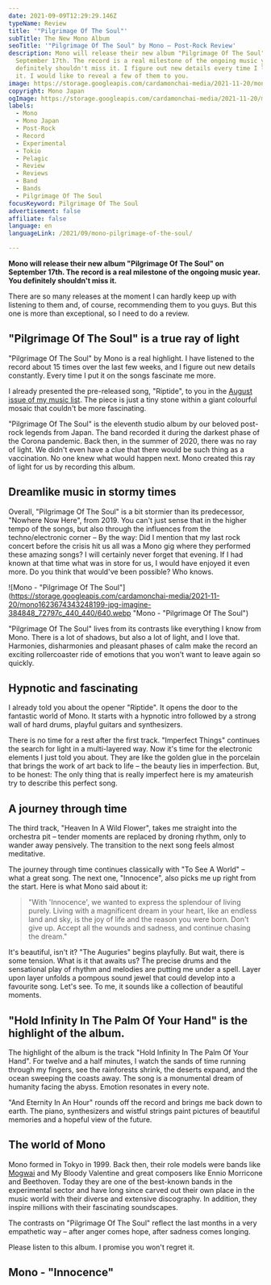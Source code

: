```yaml
---
date: 2021-09-09T12:29:29.146Z
typeName: Review
title: '"Pilgrimage Of The Soul"'
subTitle: The New Mono Album
seoTitle: '"Pilgrimage Of The Soul" by Mono – Post-Rock Review'
description: Mono will release their new album "Pilgrimage Of The Soul" on
  September 17th. The record is a real milestone of the ongoing music year. You
  definitely shouldn't miss it. I figure out new details every time I listen to
  it. I would like to reveal a few of them to you.
image: https://storage.googleapis.com/cardamonchai-media/2021-11-20/mono-pilgrimage-of-the-soul-jpg-imagine-080808_4c4e4b_1024_768/640.webp
copyright: Mono Japan
ogImage: https://storage.googleapis.com/cardamonchai-media/2021-11-20/mono-pilgrimage-of-the-soul-fb-png-imagine-080808_3b3d3c_1200_628/640.webp
labels:
  - Mono
  - Mono Japan
  - Post-Rock
  - Record
  - Experimental
  - Tokio
  - Pelagic
  - Review
  - Reviews
  - Band
  - Bands
  - Pilgrimage Of The Soul
focusKeyword: Pilgrimage Of The Soul
advertisement: false
affiliate: false
language: en
languageLink: /2021/09/mono-pilgrimage-of-the-soul/

---
```


**Mono will release their new album "Pilgrimage Of The Soul" on September 17th. The record is a real milestone of the ongoing music year. You definitely shouldn't miss it.**

There are so many releases at the moment I can hardly keep up with listening to them and, of course, recommending them to you guys. But this one is more than exceptional, so I need to do a review.

## "Pilgrimage Of The Soul" is a true ray of light

"Pilgrimage Of The Soul" by Mono is a real highlight. I have listened to the record about 15 times over the last few weeks, and I figure out new details constantly. Every time I put it on the songs fascinate me more.

I already presented the pre-released song, "Riptide", to you in the [August issue of my music list](/2021/08/playlist-september-2021/). The piece is just a tiny stone within a giant colourful mosaic that couldn't be more fascinating.

"Pilgrimage Of The Soul" is the eleventh studio album by our beloved post-rock legends from Japan. The band recorded it during the darkest phase of the Corona pandemic. Back then, in the summer of 2020, there was no ray of light. We didn't even have a clue that there would be such thing as a vaccination. No one knew what would happen next. Mono created this ray of light for us by recording this album.

## Dreamlike music in stormy times

Overall, "Pilgrimage Of The Soul" is a bit stormier than its predecessor, "Nowhere Now Here", from 2019. You can't just sense that in the higher tempo of the songs, but also through the influences from the techno/electronic corner – By the way: Did I mention that my last rock concert before the crisis hit us all was a Mono gig where they performed these amazing songs? I will certainly never forget that evening. If I had known at that time what was in store for us, I would have enjoyed it even more. Do you think that would've been possible? Who knows.

![Mono - "Pilgrimage Of The Soul"](https://storage.googleapis.com/cardamonchai-media/2021-11-20/mono1623674343248199-jpg-imagine-384848_72797c_440_440/640.webp "Mono - \"Pilgrimage Of The Soul\")

"Pilgrimage Of The Soul" lives from its contrasts like everything I know from Mono. There is a lot of shadows, but also a lot of light, and I love that. Harmonies, disharmonies and pleasant phases of calm make the record an exciting rollercoaster ride of emotions that you won't want to leave again so quickly.

## Hypnotic and fascinating

I already told you about the opener "Riptide". It opens the door to the fantastic world of Mono. It starts with a hypnotic intro followed by a strong wall of hard drums, playful guitars and synthesizers.

There is no time for a rest after the first track. "Imperfect Things" continues the search for light in a multi-layered way. Now it's time for the electronic elements I just told you about. They are like the golden glue in the porcelain that brings the work of art back to life – the beauty lies in imperfection. But, to be honest: The only thing that is really imperfect here is my amateurish try to describe this perfect song.

## A journey through time

The third track, "Heaven In A Wild Flower", takes me straight into the orchestra pit – tender moments are replaced by droning rhythm, only to wander away pensively. The transition to the next song feels almost meditative.

The journey through time continues classically with "To See A World" – what a great song. The next one, "Innocence", also picks me up right from the start. Here is what Mono said about it:

> "With 'Innocence', we wanted to express the splendour of living purely. Living with a magnificent dream in your heart, like an endless land and sky, is the joy of life and the reason you were born. Don't give up. Accept all the wounds and sadness, and continue chasing the dream."

It's beautiful, isn't it? "The Auguries" begins playfully. But wait, there is some tension. What is it that awaits us? The precise drums and the sensational play of rhythm and melodies are putting me under a spell. Layer upon layer unfolds a pompous sound jewel that could develop into a favourite song. Let's see. To me, it sounds like a collection of beautiful moments.

## "Hold Infinity In The Palm Of Your Hand" is the highlight of the album.

The highlight of the album is the track "Hold Infinity In The Palm Of Your Hand". For twelve and a half minutes, I watch the sands of time running through my fingers, see the rainforests shrink, the deserts expand, and the ocean sweeping the coasts away. The song is a monumental dream of humanity facing the abyss. Emotion resonates in every note.

"And Eternity In An Hour" rounds off the record and brings me back down to earth. The piano, synthesizers and wistful strings paint pictures of beautiful memories and a hopeful view of the future.

## The world of Mono

Mono formed in Tokyo in 1999. Back then, their role models were bands like [Mogwai](/2021/03/as-the-love-continues-mogwai-en) and My Bloody Valentine and great composers like Ennio Morricone and Beethoven. Today they are one of the best-known bands in the experimental sector and have long since carved out their own place in the music world with their diverse and extensive discography. In addition, they inspire millions with their fascinating soundscapes.

The contrasts on "Pilgrimage Of The Soul" reflect the last months in a very empathetic way – after anger comes hope, after sadness comes longing.

Please listen to this album. I promise you won't regret it.

## Mono - "Innocence"

<YouTube id="dRi1gjWk0fc" />

